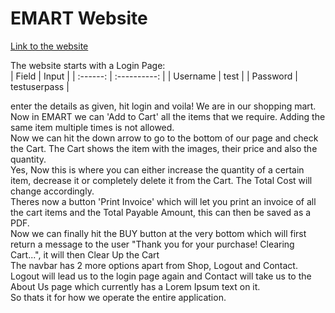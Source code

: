 # EMART Website
[Link to the website](http://emartbymao.000webhostapp.com/">http://emartbymao.000webhostapp.com)

The website starts with a Login Page:  
|  Field   |    Input     |
| :------: | :----------: |
| Username |    test      |
| Password | testuserpass |

enter the details as given, hit login and voila! We are in our shopping mart.  
Now in EMART we can 'Add to Cart' all the items that we require. Adding the same item multiple times is not allowed.  
Now we can hit the down arrow to go to the bottom of our page and check the Cart. The Cart shows the item with the images, their price and also the quantity.  
Yes, Now this is where you can either increase the quantity of a certain item, decrease it or completely delete it from the Cart. The Total Cost will change accordingly.  
Theres now a button 'Print Invoice' which will let you print an invoice of all the cart items and the Total Payable Amount, this can then be saved as a PDF.  
Now we can finally hit the BUY button at the very bottom which will first return a message to the user "Thank you for your purchase! Clearing Cart...", it will then Clear Up the Cart  
The navbar has 2 more options apart from Shop, Logout and Contact.  
Logout will lead us to the login page again and Contact will take us to the About Us page which currently has a Lorem Ipsum  text on it.  
So thats it for how we operate the entire application. 
